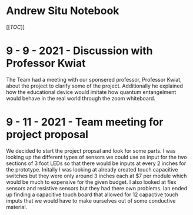 # Andrew Situ Notebook
[[_TOC_]]

# 9 - 9 - 2021 - Discussion with Professor Kwiat

The Team had a meeting with our sponsered professor, Professor Kwiat, about the project to clarify some of the project. Additionally he explained how the educational device would imitate how quantum entangelment would behave in the real world through the zoom whiteboard.

# 9 - 11 - 2021 - Team meeting for project proposal

We decided to start the project propsal and look for some parts. I was looking up the different types of sensors we could use as input for the two sections of 3 foot LEDs so that there would be inputs at every 2 inches for the prototype. Initally I was looking at already created touch capacitive switches but they were only around 3 inches each at $7 per module which would be much to expensive for the given budget. I also looked at flex sensors and resistive sensors but they had there own problems. Ian ended up finding a capacitive touch board that allowed for 12 capactive touch imputs that we would have to make ourselves out of some conductive material. 
